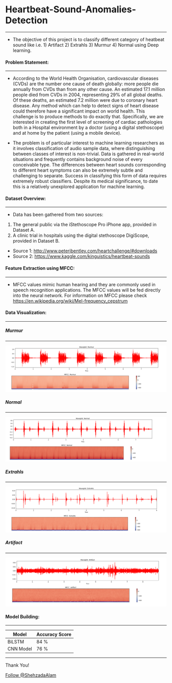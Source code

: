 # Heartbeat-Sound-Anomalies-Detection
-------
* The objective of this project is to classify different category of heatbeat sound like i.e. 1) Artifact 2) Extrahls 3) Murmur 4) Normal using Deep learning.


#### Problem Statement:
-----
* According to the World Health Organisation, cardiovascular diseases (CVDs) are the number one cause of death globally: more people die annually from CVDs than from any other cause. An estimated 17.1 million people died from CVDs in 2004, representing 29% of all global deaths. Of these deaths, an estimated 7.2 million were due to coronary heart disease. Any method which can help to detect signs of heart disease could therefore have a significant impact on world health. This challenge is to produce methods to do exactly that. Specifically, we are interested in creating the first level of screening of cardiac pathologies both in a Hospital environment by a doctor (using a digital stethoscope) and at home by the patient (using a mobile device).

* The problem is of particular interest to machine learning researchers as it involves classification of audio sample data, where distinguishing between classes of interest is non-trivial. Data is gathered in real-world situations and frequently contains background noise of every conceivable type. The differences between heart sounds corresponding to different heart symptoms can also be extremely subtle and challenging to separate. Success in classifying this form of data requires extremely robust classifiers. Despite its medical significance, to date this is a relatively unexplored application for machine learning.

#### Dataset Overview:
----
* Data has been gathered from two sources: 
1. The general public via the iStethoscope Pro iPhone app, provided in Dataset A. 
2. A clinic trial in hospitals using the digital stethoscope DigiScope, provided in Dataset B.

* Source 1: http://www.peterjbentley.com/heartchallenge/#downloads
* Source 2: https://www.kaggle.com/kinguistics/heartbeat-sounds

#### Feature Extraction using MFCC:
-----
* MFCC values mimic human hearing and they are commonly used in speech recognition applications. The MFCC values will be fed directly into the neural network. For information on MFCC please check https://en.wikipedia.org/wiki/Mel-frequency_cepstrum

#### Data Visualization:
----
##### Murmur
-----
!['murmur'](https://github.com/ShehzadaAlam/Heartbeat-Sound-Anomalies-Detection/blob/master/Waveplot_with_MFCC1_Murmur_Heartbeat.PNG)

##### Normal
-----
!['Normal'](https://github.com/ShehzadaAlam/Heartbeat-Sound-Anomalies-Detection/blob/master/Waveplot_with_MFCC1_Normal_Heartbeat.PNG)

##### Extrahls
-----
!['Extrahl'](https://github.com/ShehzadaAlam/Heartbeat-Sound-Anomalies-Detection/blob/master/Waveplot_with_MFCC1_Extrahls_Heartbeat.PNG)

##### Artifact
-----
!['Arti'](https://github.com/ShehzadaAlam/Heartbeat-Sound-Anomalies-Detection/blob/master/Waveplot_with_MFCC1_Artifact_Heartbeat.PNG)


#### Model Building:
----
Model | Accuracy Score
----- | ----- 
BiLSTM | 84 % 
CNN Model | 76 % 


----
<p>Thank You!	
<p><!-- Place this tag where you want the button to render. -->
<a class="github-button" href="https://github.com/ShehzadaAlam" aria-label="Follow @ShehzadaAlam on GitHub">Follow @ShehzadaAlam</a>



